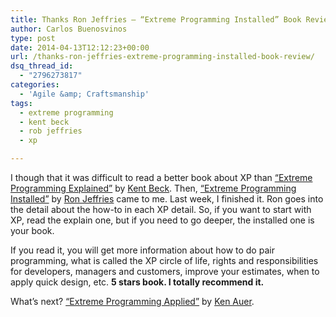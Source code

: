 ```yaml
---
title: Thanks Ron Jeffries – “Extreme Programming Installed” Book Review
author: Carlos Buenosvinos
type: post
date: 2014-04-13T12:12:23+00:00
url: /thanks-ron-jeffries-extreme-programming-installed-book-review/
dsq_thread_id:
  - "2796273817"
categories:
  - 'Agile &amp; Craftsmanship'
tags:
  - extreme programming
  - kent beck
  - rob jeffries
  - xp

---
```

I though that it was difficult to read a better book about XP than <a href="http://www.amazon.es/Extreme-Programming-Explained-Embrace-Edition-ebook/dp/B000OZ0N5S" target="_blank">&#8220;Extreme Programming Explained&#8221;</a> by <a href="https://twitter.com/KentBeck" target="_blank">Kent Beck</a>. Then, <a href="http://www.amazon.es/Extreme-Programming-Installed-The-Series/dp/0201708426" target="_blank">&#8220;Extreme Programming Installed&#8221;</a> by <a href="https://twitter.com/RonJeffries" target="_blank">Ron Jeffries</a> came to me. Last week, I finished it. Ron goes into the detail about the how-to in each XP detail. So, if you want to start with XP, read the explain one, but if you need to go deeper, the installed one is your book.

<!--more-->

If you read it, you will get more information about how to do pair programming, what is called the XP circle of life, rights and responsibilities for developers, managers and customers, improve your estimates, when to apply quick design, etc. **5 stars book. I totally recommend it.**

What&#8217;s next? <a href="http://www.amazon.es/Extreme-Programming-Applied-Playing-Series/dp/0201616408" target="_blank">&#8220;Extreme Programming Applied&#8221;</a> by <a href="https://twitter.com/kauerrolemodel" target="_blank">Ken Auer</a>.